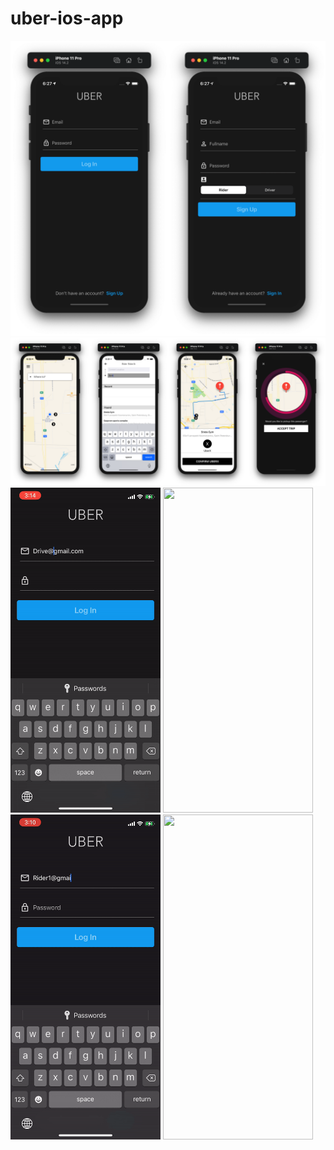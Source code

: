 # uber-ios-app


<img src="https://github.com/DavidGorzoliya/Media/blob/main/Uber-auth.png?raw=true"/>
<img src="https://github.com/DavidGorzoliya/Media/blob/main/Uber.png?raw=true"/>
<img src="https://github.com/DavidGorzoliya/Media/blob/main/Driver-1.gif?raw=true" width="240" height="520" /> <img src="https://github.com/DavidGorzoliya/Media/blob/main/Driver-2.gif?raw=true" width="240" height="520" />
<img src="https://github.com/DavidGorzoliya/Media/blob/main/Uber%20Rider-1.gif?raw=true" width="240" height="520" /> <img src="https://github.com/DavidGorzoliya/Media/blob/main/Rider-2.gif?raw=true" width="240" height="520" />
